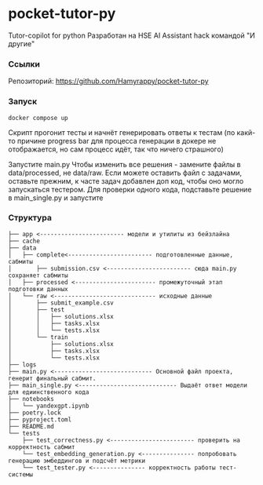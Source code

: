 # pocket-tutor-py
Tutor-copilot for python 
Разработан на HSE AI Assistant hack командой "И другие"

### Ссылки
Репозиторий: https://github.com/Hamyrappy/pocket-tutor-py

### Запуск

```{bash}
docker compose up
```

Скрипт прогонит тесты и начнёт генерировать ответы к тестам (по какй-то причине progress bar для процесса генерации в докере не отображается, но сам процесс идёт, так что ничего страшного)

Запустите main.py
Чтобы изменить все решения - замените файлы в data/processed, не data/raw. Если можете оставить файл с задачами, оставьте прежним, к часте задач добавлен доп код, чтобы оно могло запускаться тестером.
Для проверки одного кода, подставьте решение в main_single.py и запустите

### Структура
```
├── app <------------------------ модели и утилиты из бейзлайна
├── cache
├── data
│   ├── complete<------------------------ подготовленные данные, сабмиты
│       ├── submission.csv <------------------------ сюда main.py сохраняет сабмиты
│   ├── processed <----------------------- промежуточный этап подготовки данных
│   └── raw <----------------------------- исходные данные
│       ├── submit_example.csv
│       ├── test
│       │   ├── solutions.xlsx
│       │   ├── tasks.xlsx
│       │   └── tests.xlsx
│       └── train
│           ├── solutions.xlsx
│           ├── tasks.xlsx
│           └── tests.xlsx
├── logs
├── main.py <---------------------------- Основной файл проекта, генерит финальный сабмит.
├── main_single.py <---------------------------- Выдаёт ответ модели для едиинственного кода
├── notebooks
│   └── yandexgpt.ipynb
├── poetry.lock
├── pyproject.toml
├── README.md
└── tests
    ├── test_correctness.py <------------------------ проверить на корректность сабмит
    └── test_embedding_generation.py <--------------- попробовать генерацию эмбеддингов и подсчёт метрики
    └── test_tester.py <--------------- корректность работы тест-системы

